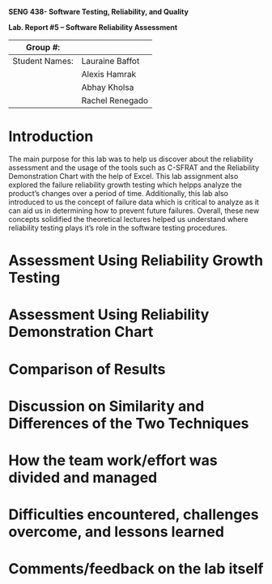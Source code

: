 **SENG 438- Software Testing, Reliability, and Quality**

**Lab. Report \#5 – Software Reliability Assessment**

| Group \#:       |   |
|-----------------|---|
| Student Names:  | Lauraine Baffot  |
|                 | Alexis Hamrak  |
|                 | Abhay Kholsa  |
|                 | Rachel Renegado  |

# Introduction
The main purpose for this lab was to help us discover about the reliability assessment and the usage of the tools such as C-SFRAT and the Reliability Demonstration Chart with the help of Excel. This lab assignment also explored the failure reliability growth testing which helpps analyze the product’s changes over a period of time. Additionally, this lab also introduced to us the concept of failure data which is critical to analyze as it can aid us in determining how to prevent future failures. Overall, these new concepts solidified the theoretical lectures helped us understand where reliability testing plays it’s role in the software testing procedures. 
# 

# Assessment Using Reliability Growth Testing 

# Assessment Using Reliability Demonstration Chart 

# 


# Comparison of Results

# Discussion on Similarity and Differences of the Two Techniques

# How the team work/effort was divided and managed

# 

# Difficulties encountered, challenges overcome, and lessons learned

# Comments/feedback on the lab itself

